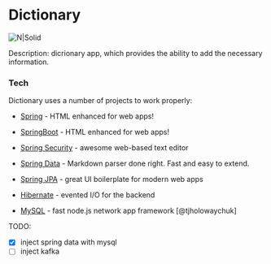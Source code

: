# Dictionary

![N|Solid](https://cdn0.iconfinder.com/data/icons/human-resources-14/100/1-01-128.png)

Description: dicrionary app, which provides the ability to add the necessary information.

### Tech

Dictionary uses a number of projects to work properly:

* [Spring] - HTML enhanced for web apps!
* [SpringBoot] - HTML enhanced for web apps!
* [Spring Security] - awesome web-based text editor
* [Spring Data] - Markdown parser done right. Fast and easy to extend.
* [Spring JPA] - great UI boilerplate for modern web apps
* [Hibernate] - evented I/O for the backend
* [MySQL] - fast node.js network app framework [@tjholowaychuk]

   [Spring]: <https://spring.io>
   [SpringBoot]: <https://docs.spring.io/spring-boot/docs/1.5.x/reference/html/>
   [Spring Security]: <https://github.com/joemccann/dillinger.git>
   [Spring Data]: <http://daringfireball.net>
   [Spring JPA]: <http://daringfireball.net/projects/markdown/>
   [Hibernate]: <https://github.com/markdown-it/markdown-it>
   [MySQL]: <http://ace.ajax.org>


TODO:
 - [x] inject spring data with mysql
 - [ ] inject kafka